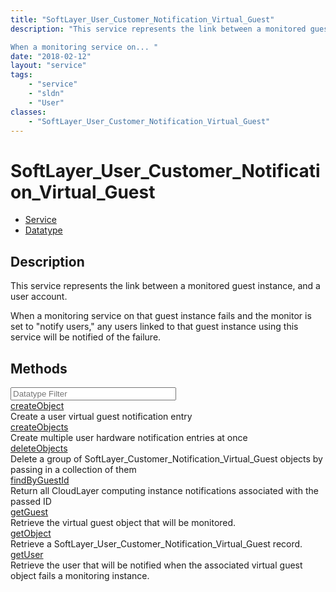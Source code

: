 ```yaml
---
title: "SoftLayer_User_Customer_Notification_Virtual_Guest"
description: "This service represents the link between a monitored guest instance, and a user account. 

When a monitoring service on... "
date: "2018-02-12"
layout: "service"
tags:
    - "service"
    - "sldn"
    - "User"
classes:
    - "SoftLayer_User_Customer_Notification_Virtual_Guest"
---
```

# SoftLayer_User_Customer_Notification_Virtual_Guest
<div id='service-datatype'>
    <ul id='sldn-reference-tabs'>
    <li id='service'> <a href='/reference/services/SoftLayer_User_Customer_Notification_Virtual_Guest' >Service</a></li>    <li id='datatype'> <a href='/reference/datatypes/SoftLayer_User_Customer_Notification_Virtual_Guest' >Datatype</a></li>
    </ul>
</div>

## Description
This service represents the link between a monitored guest instance, and a user account. 

When a monitoring service on that guest instance fails and the monitor is set to "notify users," any users linked to that guest instance using this service will be notified of the failure. 



        
<div id="properties" class="content">
    <h2>Methods</h2>
    <div class="view-filters">
        <div class="clearfix">
            <div class="search-input-box">
                <input placeholder="Datatype Filter" onkeyup="titleSearch(inputId='edit-combine', divId='method-div', elementClass='method-row')" 
                    type="text" id="edit-combine" value="" size="30" maxlength="128" class="form-text">
            </div>
        </div>
    </div>
    <div id="method-div">
            <div class="method-row">
                        <span class='view-field-title'><a href='/reference/services/SoftLayer_User_Customer_Notification_Virtual_Guest/createObject'> createObject</a> </span>
            <div class='views-field-body'>Create a user virtual guest notification entry</div>
        </div>
            <div class="method-row">
                        <span class='view-field-title'><a href='/reference/services/SoftLayer_User_Customer_Notification_Virtual_Guest/createObjects'> createObjects</a> </span>
            <div class='views-field-body'>Create multiple user hardware notification entries at once</div>
        </div>
            <div class="method-row">
                        <span class='view-field-title'><a href='/reference/services/SoftLayer_User_Customer_Notification_Virtual_Guest/deleteObjects'> deleteObjects</a> </span>
            <div class='views-field-body'>Delete a group of SoftLayer_Customer_Notification_Virtual_Guest objects by passing in a collection of them</div>
        </div>
            <div class="method-row">
                        <span class='view-field-title'><a href='/reference/services/SoftLayer_User_Customer_Notification_Virtual_Guest/findByGuestId'> findByGuestId</a> </span>
            <div class='views-field-body'>Return all CloudLayer computing instance notifications associated with the passed ID</div>
        </div>
            <div class="method-row">
                        <span class='view-field-title'><a href='/reference/services/SoftLayer_User_Customer_Notification_Virtual_Guest/getGuest'> getGuest</a> </span>
            <div class='views-field-body'>Retrieve the virtual guest object that will be monitored.</div>
        </div>
            <div class="method-row">
                        <span class='view-field-title'><a href='/reference/services/SoftLayer_User_Customer_Notification_Virtual_Guest/getObject'> getObject</a> </span>
            <div class='views-field-body'>Retrieve a SoftLayer_User_Customer_Notification_Virtual_Guest record.</div>
        </div>
            <div class="method-row">
                        <span class='view-field-title'><a href='/reference/services/SoftLayer_User_Customer_Notification_Virtual_Guest/getUser'> getUser</a> </span>
            <div class='views-field-body'>Retrieve the user that will be notified when the associated virtual guest object fails a monitoring instance.</div>
        </div>
        </div>
</div>

